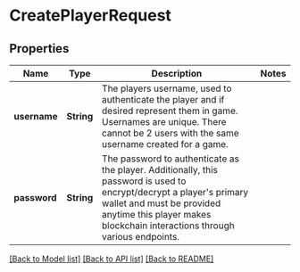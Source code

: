 # CreatePlayerRequest

## Properties
Name | Type | Description | Notes
------------ | ------------- | ------------- | -------------
**username** | **String** | The players username, used to authenticate the player and if desired represent them in game. Usernames are unique. There cannot be 2 users with the same username created for a game. | 
**password** | **String** | The password to authenticate as the player. Additionally, this password is used to encrypt/decrypt a player&#39;s primary wallet and must be provided anytime this player makes blockchain interactions through various endpoints. | 

[[Back to Model list]](../README.md#documentation-for-models) [[Back to API list]](../README.md#documentation-for-api-endpoints) [[Back to README]](../README.md)


